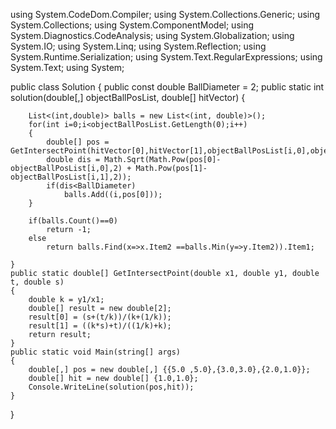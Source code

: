 using System.CodeDom.Compiler;
using System.Collections.Generic;
using System.Collections;
using System.ComponentModel;
using System.Diagnostics.CodeAnalysis;
using System.Globalization;
using System.IO;
using System.Linq;
using System.Reflection;
using System.Runtime.Serialization;
using System.Text.RegularExpressions;
using System.Text;
using System;



public class Solution {
    public const double BallDiameter = 2;
    public static int solution(double[,] objectBallPosList, double[] hitVector) {
        
        List<(int,double)> balls = new List<(int, double)>();
        for(int i=0;i<objectBallPosList.GetLength(0);i++)
        {
            double[] pos = GetIntersectPoint(hitVector[0],hitVector[1],objectBallPosList[i,0],objectBallPosList[i,1]);
            double dis = Math.Sqrt(Math.Pow(pos[0]-objectBallPosList[i,0],2) + Math.Pow(pos[1]-objectBallPosList[i,1],2));
            if(dis<BallDiameter)
                balls.Add((i,pos[0]));
        }

        if(balls.Count()==0)
            return -1;
        else
            return balls.Find(x=>x.Item2 ==balls.Min(y=>y.Item2)).Item1;

    }
    public static double[] GetIntersectPoint(double x1, double y1, double t, double s)
    {
        double k = y1/x1;
        double[] result = new double[2];
        result[0] = (s+(t/k))/(k+(1/k));
        result[1] = ((k*s)+t)/((1/k)+k);
        return result;
    }
    public static void Main(string[] args)
    {
        double[,] pos = new double[,] {{5.0 ,5.0},{3.0,3.0},{2.0,1.0}};
        double[] hit = new double[] {1.0,1.0};
        Console.WriteLine(solution(pos,hit));
    }
}